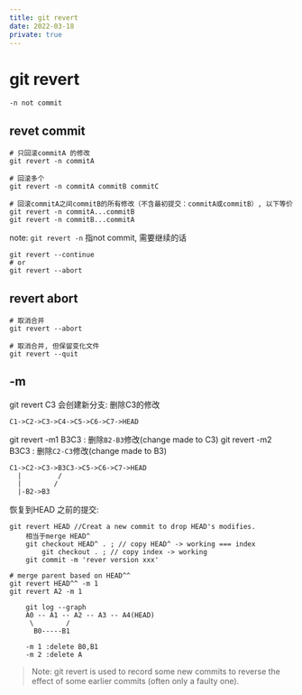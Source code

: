 ```yaml
---
title: git revert
date: 2022-03-18
private: true
---
```

# git revert
    -n not commit

## revet commit

    # 只回滚commitA 的修改
    git revert -n commitA

    # 回滚多个
    git revert -n commitA commitB commitC

    # 回滚commitA之间commitB的所有修改（不含最初提交：commitA或commitB）, 以下等价
    git revert -n commitA...commitB
    git revert -n commitB...commitA

note: `git revert -n` 指not commit, 需要继续的话

    git revert --continue
    # or
    git revert --abort

## revert abort

    # 取消合并
    git revert --abort

    # 取消合并, 但保留变化文件
    git revert --quit


## -m
git revert C3 会创建新分支: 删除C3的修改

    C1->C2->C3->C4->C5->C6->C7->HEAD

git revert -m1 B3C3 : 删除`B2-B3`修改(change made to C3)
git revert -m2 B3C3 : 删除`C2-C3`修改(change made to B3)

    C1->C2->C3->B3C3->C5->C6->C7->HEAD
      |         /
      |        /
      |-B2->B3


恢复到HEAD 之前的提交:

	git revert HEAD //Creat a new commit to drop HEAD's modifies. 
        相当于merge HEAD^ 
        git checkout HEAD^ . ; // copy HEAD^ -> working === index 
            git checkout . ; // copy index -> working
        git commit -m 'rever version xxx'

    # merge parent based on HEAD^^
	git revert HEAD^^ -m 1
	git revert A2 -m 1

        git log --graph
        A0 -- A1 -- A2 -- A3 -- A4(HEAD)
         \        /      
          B0-----B1

        -m 1 :delete B0,B1
        -m 2 :delete A

> Note: git revert is used to record some new commits to reverse the effect of some earlier commits (often only a faulty one).